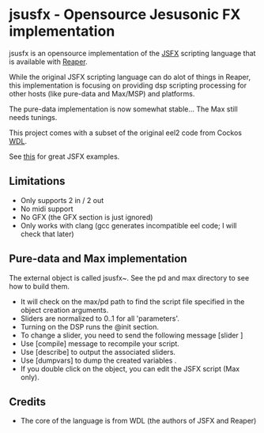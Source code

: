 jsusfx -  Opensource Jesusonic FX implementation
================================================
jsusfx is an opensource implementation of the [JSFX](http://www.reaper.fm/sdk/js/js.php) 
scripting language that is available with [Reaper](http://www.reaper.fm).

While the original JSFX scripting language can do alot of things in Reaper, 
this implementation is focusing on providing dsp scripting processing 
for other hosts (like pure-data and Max/MSP) and platforms.

The pure-data implementation is now somewhat stable... The Max still needs tunings.

This project comes with a subset of the original eel2 code from Cockos 
[WDL](http://www.cockos.com/wdl).

See [this](http://forum.cockos.com/showthread.php?t=27764) for great JSFX
examples.

Limitations
-----------
* Only supports 2 in / 2 out
* No midi support
* No GFX (the GFX section is just ignored)
* Only works with clang (gcc generates incompatible eel code; I will check that later)

Pure-data and Max implementation
--------------------------------
The external object is called jsusfx~. See the pd and max directory to 
see how to build them.

* It will check on the max/pd path to find the script file specified in the object creation arguments.
* Sliders are normalized to 0..1 for all 'parameters'.
* Turning on the DSP runs the @init section.
* To change a slider, you need to send the following message [slider <num> <value>]
* Use [compile] message to recompile your script.
* Use [describe] to output the associated sliders.
* Use [dumpvars] to dump the created variables .
* If you double click on the object, you can edit the JSFX script (Max only).


Credits
-------
* The core of the language is from WDL (the authors of JSFX and Reaper)
